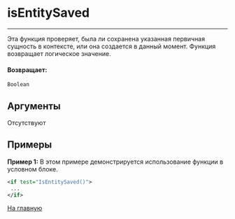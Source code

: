 # isEntitySaved

---

Эта функция проверяет, была ли сохранена указанная первичная сущность в контексте, или она создается в данный момент.
Функция возвращает логическое значение.

#### Возвращает:

`Boolean`

## Аргументы

Отсутствуют

## Примеры

**Пример 1:** В этом примере демонстрируется использование функции в условном блоке.
```xml
<if test="IsEntitySaved()">
 ...
</if>
```



[На главную](./ecmfunctions/)